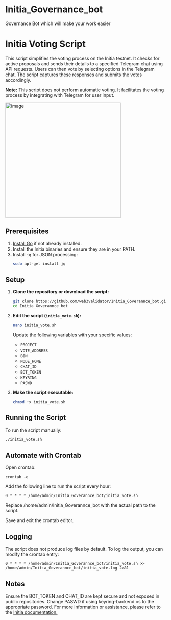 # Initia_Governance_bot
Governance Bot which will make your work easier
# Initia Voting Script

This script simplifies the voting process on the Initia testnet. It checks for active proposals and sends their details to a specified Telegram chat using API requests. Users can then vote by selecting options in the Telegram chat. The script captures these responses and submits the votes accordingly.

**Note:** This script does not perform automatic voting. It facilitates the voting process by integrating with Telegram for user input.

<img width="362" alt="image" src="https://github.com/web3validator/Initia_Governance_bot/assets/59205554/6281bad0-e3cb-4f46-b673-3bea7a66f1fa">

## Prerequisites

1. [Install Go](https://golang.org/doc/install) if not already installed.
2. Install the Initia binaries and ensure they are in your PATH.
3. Install `jq` for JSON processing:
    ```bash
    sudo apt-get install jq
    ```

## Setup

1. **Clone the repository or download the script:**
    ```bash
    git clone https://github.com/web3validator/Initia_Goverannce_bot.git
    cd Initia_Goverannce_bot
    ```

2. **Edit the script (`initia_vote.sh`):**
    ```bash
    nano initia_vote.sh
    ```
    Update the following variables with your specific values:
    - `PROJECT`
    - `VOTE_ADDRESS`
    - `BIN`
    - `NODE_HOME`
    - `CHAT_ID`
    - `BOT_TOKEN`
    - `KEYRING`
    - `PASWD`

3. **Make the script executable:**
    ```bash
    chmod +x initia_vote.sh
    ```

## Running the Script

To run the script manually:
```bash
./initia_vote.sh
 ```
## Automate with Crontab
Open crontab:

 ```
crontab -e
 ```
Add the following line to run the script every hour:

 ```
0 * * * * /home/admin/Initia_Goverannce_bot/initia_vote.sh
 ```

Replace /home/admin/Initia_Goverannce_bot with the actual path to the script.

Save and exit the crontab editor.

## Logging
The script does not produce log files by default. To log the output, you can modify the crontab entry:

 ```
0 * * * * /home/admin/Initia_Goverannce_bot/initia_vote.sh >> /home/admin/Initia_Goverannce_bot/initia_vote.log 2>&1
 ```
## Notes
Ensure the BOT_TOKEN and CHAT_ID are kept secure and not exposed in public repositories.
Change PASWD if using keyring-backend os to the appropriate password.
For more information or assistance, please refer to the [Initia documentation.](https://docs.initia.xyz/)
